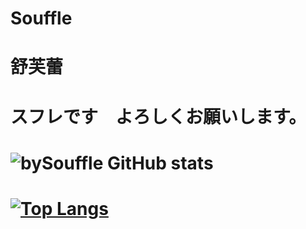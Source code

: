 # Souffle
# 舒芙蕾
# スフレです　よろしくお願いします。

# ![bySouffle GitHub stats](https://github-readme-stats.vercel.app/api?username=bySouffle&theme=dark&show_icons=true)

# [![Top Langs](https://github-readme-stats.vercel.app/api/top-langs/?username=bySouffle&layout=compact)](https://github.com/anuraghazra/github-readme-stats)
